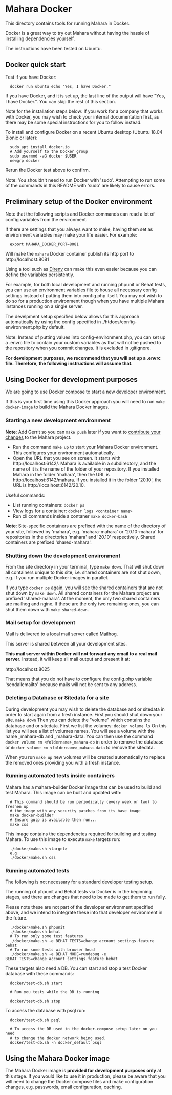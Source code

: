 # Mahara Docker

This directory contains tools for running Mahara in Docker.

Docker is a great way to try out Mahara without having the hassle of installing
dependencies yourself.

The instructions have been tested on Ubuntu.

## Docker quick start

Test if you have Docker:

```
  docker run ubuntu echo "Yes, I have Docker."
```

If you have Docker, and it is set up, the last line of the output will have
"Yes, I have Docker.". You can skip the rest of this section.

Note for the installation steps below: If you work for a company that works
with Docker, you may wish to check your internal documentation first, as there
may be some special instructions for you to follow instead.

To install and configure Docker on a recent Ubuntu desktop (Ubuntu 18.04 Bionic or later):

```
  sudo apt install docker.io
  # Add yourself to the Docker group
  sudo usermod -aG docker $USER
  newgrp docker

```

Rerun the Docker test above to confirm.

Note: You shouldn't need to run Docker with 'sudo'. Attempting to run some of the
commands in this README with 'sudo' are likely to cause errors.

## Preliminary setup of the Docker environment

Note that the following scripts and Docker commands can read a lot of config
variables from the environment.

If there are settings that you always want to make, having them set as
environment variables may make your life easier. For example:

```
  export MAHARA_DOCKER_PORT=8081
```
Will make the `mahara` Docker container publish its http port to http://localhost:8081

Using a tool such as [Direnv](https://direnv.net/) can make this even easier
because you can define the variables persistently.

For example, for both local development and running phpunit or Behat tests, you
can use an environment variables file to house all necessary config settings
instead of putting them into config.php itself. You may not wish to do so for a
production environment though when you have multiple Mahara instances running
on a single server. 

The develpment setup specified below allows for this approach automatically by using the config specified in ./htdocs/config-environment.php by default.  

Note: Instead of putting values into config-environment.php, you can set up a .envrc
file to contain your custom variables as that will not be pushed to the repository
when you commit changes. It is excluded in .gitignore.

**For development purposes, we recommend that you will set up a .envrc file. Therefore, the
following instructions will assume that.**

## Using Docker for development purposes

We are going to use Docker compose to start a new developer environment.

If this is your first time using this Docker approach you will need to run
`make docker-image` to build the Mahara Docker images.

### Starting a new development environment

**Note**: Add Gerrit so you can `make push` later if you want to [contribute your changes](https://wiki.mahara.org/wiki/Developer_Area/Contributing_Code) to the Mahara project.

* Run the command `make up` to start your Mahara Docker environment. This configures your environment automatically.
* Open the URL that you see on screen. It starts with http://localhost:6142/. Mahara is available in a subdirectory, and the name of it is the name of the folder of your repository. If you installed Mahara in the folder 'mahara', then the URL is http://localhost:6142/mahara. If you installed it in the folder '20.10', the URL is http://localhost:6142/20.10.

Useful commands:

* List running containers: `docker ps`
* View logs for a container: `docker logs <container name>`
* Run cli commands inside a contaner `make docker-bash`

**Note**: Site-specific containers are prefixed with the name of the directory of your site, followed by 'mahara', e.g. 'mahara-mahara' or '20.10-mahara' for repositories in the directories 'mahara' and '20.10' respectively. Shared containers are prefixed 'shared-mahara'.


### Shutting down the development environment

From the site directory in your terminal, type `make down`. That will shut down all containers unique to this site, i.e. shared containers are not shut down, e.g. if you run multiple Docker images in parallel.

If you type `docker ps` again, you will see the shared containers that are not shut down by `make down`. All shared containers for the Mahara project are prefixed 'shared-mahara'. At the moment, the only two shared containers are mailhog and nginx. If these are the only two remaining ones, you can shut them down with `make shared-down`.

### Mail setup for development

Mail is delivered to a local mail server called [Mailhog](https://github.com/mailhog/MailHog).

This server is shared between all your development sites.

**This mail server within Docker will not forward any email to a real mail server.** Instead, it will keep all mail output and present it at:

http://localhost:8025

That means that you do not have to configure the config.php variable 'sendallemailto' because mails will not be sent to any address.

### Deleting a Database or Sitedata for a site

During development you may wish to delete the database and or sitedata in order to start again from a fresh instance.
First you should shut down your site.
`make down`
Then you can delete the "volume" which contains the database and or sitedata. 
First we list the volumes:
`docker volume ls`
On this list you will see a list of volumes names.
You will see a volume with the name <Foldername>_mahara-db and <Foldername>_mahara-data.
You can then use the command `docker volume rm <foldername>_mahara-db` in order to remove the database or `docker volume rm <foldername>_mahara-data` to remove the sitedata.  

When you run `make up` new volumes will be created automatically to replace the removed ones providing you with a fresh instance.

### Running automated tests inside containers 

Mahara has a mahara-builder Docker image that can be used to build and test
Mahara. This image can be built and updated with:

```
  # This command should be run periodically (every week or two) to freshen up
  # the image with any security patches from its base image
  make docker-builder
  # Ensure gulp is available then run...
  make css
```

This image contains the dependencies required for building and testing
Mahara. To use this image to execute `make` targets run:

```
  ./docker/make.sh <target>
  e.g
  ./docker/make.sh css
```

### Running automated tests

The following is not necessary for a standard developer testing setup.

The running of phpunit and Behat tests via Docker is in the beginning stages, and there are
changes that need to be made to get them to run fully.

Please note these are not part of the developer environment specified above, and we intend to integrate these into that developer environment in the future.

```
  ./docker/make.sh phpunit
  ./docker/make.sh behat
  # To run only some test features
  ./docker/make.sh -e BEHAT_TESTS=change_account_settings.feature behat
  # To run some tests with browser head
  ./docker/make.sh -e BEHAT_MODE=rundebug -e BEHAT_TESTS=change_account_settings.feature behat
```

These targets also need a DB. You can start and stop a test Docker database
with these commands:

```
  docker/test-db.sh start

  # Run you tests while the DB is running

  docker/test-db.sh stop
```

To access the database with psql run:

```
  docker/test-db.sh psql

  # To access the DB used in the docker-compose setup later on you need
  # to change the docker network being used.
  docker/test-db.sh -n docker_default psql
```


## Using the Mahara Docker image

The Mahara Docker image is **provided for development purposes only** at this stage. If you would like to use it in production, please be aware that you will need to change the Docker compose files and make configuration changes, e.g. passwords, email configuration, caching.
